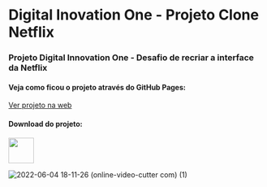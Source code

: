 # Digital Inovation One - Projeto Clone Netflix

### Projeto Digital Innovation One - Desafio de recriar a interface da Netflix
#### Veja como ficou o projeto através do GitHub Pages: <br/>
<a href="https://brunorodsilva.github.io/dio-projeto-clone-netflix/" target="_blank" rel="noopener noreferrer">Ver projeto na web</a> </br>

#### Download do projeto: <br/>
<a href="https://github.com/brunorodsilva/dio-projeto-clone-netflix/archive/refs/heads/main.zip"><img src="https://i.imgur.com/YuFIUpc.png" width="50px"></a>

![2022-06-04 18-11-26 (online-video-cutter com) (1)](https://user-images.githubusercontent.com/84951280/172027171-2bdb2732-c681-4ea5-806d-9ab771cc18e6.gif)
